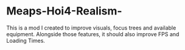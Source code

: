 # Meaps-Hoi4-Realism-
This is a mod I created to improve visuals, focus trees and available equipment. Alongside those features, it should also improve FPS and Loading Times. 
